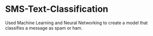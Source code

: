 # SMS-Text-Classification
Used Machine Learning and Neural Networking to create a model that classifies a message as spam or ham.
